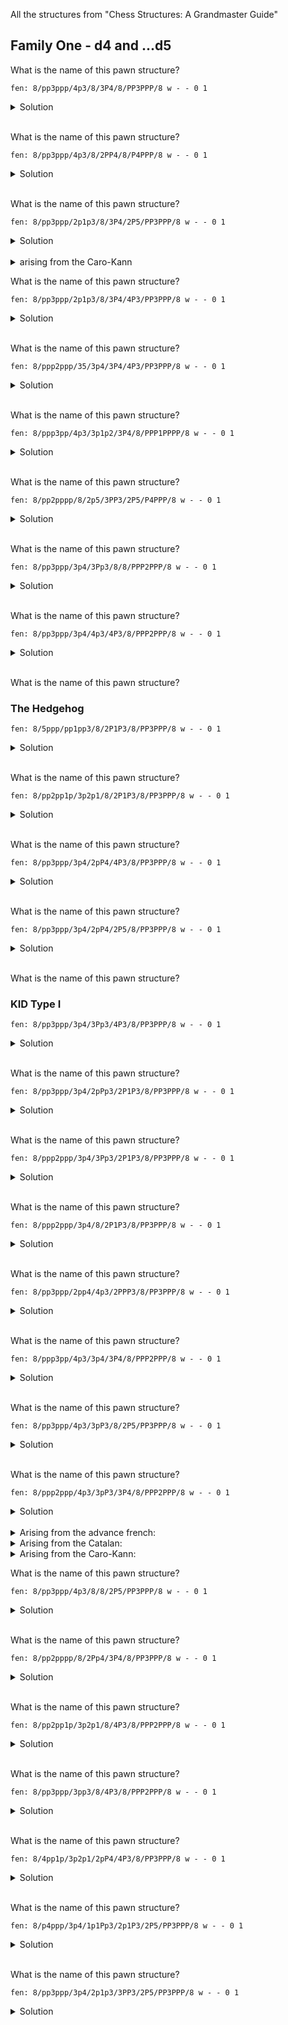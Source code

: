 All the structures from "Chess Structures: A Grandmaster Guide"

## Family One - d4 and ...d5

<!-- problem0 guid=ecc3303f-ed02-4b15-98af-b74e84826d84 -->
What is the name of this pawn structure?
```chess
fen: 8/pp3ppp/4p3/8/3P4/8/PP3PPP/8 w - - 0 1
```
<!-- problem1 -->
<details>
<summary>Solution</summary>
isolani or IQP from the "d4 and ...d5" family
</details>
<!-- problem2 -->
<br>

<!-- problem0 guid=ecc3303f-ed02-4b15-98af-b74e84826d84 -->
What is the name of this pawn structure?
```chess
fen: 8/pp3ppp/4p3/8/2PP4/8/P4PPP/8 w - - 0 1
```
<!-- problem1 -->
<details>
<summary>Solution</summary>
hanging pawns from the "d4 and ...d5" family
</details>
<!-- problem2 -->
<br>

<!-- problem0 guid=ecc3303f-ed02-4b15-98af-b74e84826d84 -->
What is the name of this pawn structure?
```chess
fen: 8/pp3ppp/2p1p3/8/3P4/2P5/PP3PPP/8 w - - 0 1
```
<!-- problem1 -->
<details>
<summary>Solution</summary>
Caro-Kann formation from the "d4 and ...d5" family
</details>
<!-- problem2 -->
<br>

<details>
<summary>arising from the Caro-Kann</summary>
```chess
moves: e4 c6 d4 d5 Nc3 dxe4 Nxe4 Bf5 Ng3 Bg6 h4 h6 Nf3 Nd7 h5 Bh7 Bd3 Bxd3 Qxd3 e6
```
</details>

<!-- problem0 guid=ecc3303f-ed02-4b15-98af-b74e84826d84 -->
What is the name of this pawn structure?
```chess
fen: 8/pp3ppp/2p1p3/8/3P4/4P3/PP3PPP/8 w - - 0 1
```
<!-- problem1 -->
<details>
<summary>Solution</summary>
slav formation from the "d4 and ...d5" family
</details>
<!-- problem2 -->
<br>

<!-- problem0 guid=ecc3303f-ed02-4b15-98af-b74e84826d84 -->
What is the name of this pawn structure?
```chess
fen: 8/ppp2ppp/35/3p4/3P4/4P3/PP3PPP/8 w - - 0 1
```
<!-- problem1 -->
<details>
<summary>Solution</summary>
Carlsband formation from the "d4 and ...d5" family
</details>
<!-- problem2 -->
<br>

<!-- problem0 guid=ecc3303f-ed02-4b15-98af-b74e84826d84 -->
What is the name of this pawn structure?
```chess
fen: 8/ppp3pp/4p3/3p1p2/3P4/8/PPP1PPPP/8 w - - 0 1
```
<!-- problem1 -->
<details>
<summary>Solution</summary>
Stonewall from the "d4 and ...d5" family
</details>
<!-- problem2 -->
<br>

<!-- problem0 guid=ecc3303f-ed02-4b15-98af-b74e84826d84 -->
What is the name of this pawn structure?
```chess
fen: 8/pp2pppp/8/2p5/3PP3/2P5/P4PPP/8 w - - 0 1
```
<!-- problem1 -->
<details>
<summary>Solution</summary>
Grunfeld center from the "d4 and ...d5" family
</details>
<!-- problem2 -->
<br>

<!-- problem0 guid=ecc3303f-ed02-4b15-98af-b74e84826d84 -->
What is the name of this pawn structure?
```chess
fen: 8/pp3ppp/3p4/3Pp3/8/8/PPP2PPP/8 w - - 0 1
```
<!-- problem1 -->
<details>
<summary>Solution</summary>
Najdorf Type I from the open sicilian
</details>
<!-- problem2 -->
<br>

<!-- problem0 guid=ecc3303f-ed02-4b15-98af-b74e84826d84 -->
What is the name of this pawn structure?
```chess
fen: 8/pp3ppp/3p4/4p3/4P3/8/PPP2PPP/8 w - - 0 1
```
<!-- problem1 -->
<details>
<summary>Solution</summary>
Najdorf Type II from the open siciliany
</details>
<!-- problem2 -->
<br>

<!-- problem0 guid=ecc3303f-ed02-4b15-98af-b74e84826d84 -->
What is the name of this pawn structure?
### The Hedgehog
```chess
fen: 8/5ppp/pp1pp3/8/2P1P3/8/PP3PPP/8 w - - 0 1
```
<!-- problem1 -->
<details>
<summary>Solution</summary>
hedgehog from the open sicilian
</details>
<!-- problem2 -->
<br>

<!-- problem0 guid=ecc3303f-ed02-4b15-98af-b74e84826d84 -->
What is the name of this pawn structure?
```chess
fen: 8/pp2pp1p/3p2p1/8/2P1P3/8/PP3PPP/8 w - - 0 1
```
<!-- problem1 -->
<details>
<summary>Solution</summary>
The Maroczy from the open sicilian
</details>
<!-- problem2 -->
<br>

<!-- problem0 guid=ecc3303f-ed02-4b15-98af-b74e84826d84 -->
What is the name of this pawn structure?
```chess
fen: 8/pp3ppp/3p4/2pP4/4P3/8/PP3PPP/8 w - - 0 1
```
<!-- problem1 -->
<details>
<summary>Solution</summary>
assymmetric Benoni from the Benoni family
</details>
<!-- problem2 -->
<br>

<!-- problem0 guid=ecc3303f-ed02-4b15-98af-b74e84826d84 -->
What is the name of this pawn structure?
```chess
fen: 8/pp3ppp/3p4/2pP4/2P5/8/PP3PPP/8 w - - 0 1
```
<!-- problem1 -->
<details>
<summary>Solution</summary>
symmetric Benoni from the Benoni family
</details>
<!-- problem2 -->
<br>

<!-- problem0 guid=ecc3303f-ed02-4b15-98af-b74e84826d84 -->
What is the name of this pawn structure?
### KID Type I
```chess
fen: 8/pp3ppp/3p4/3Pp3/4P3/8/PP3PPP/8 w - - 0 1
```
<!-- problem1 -->
<details>
<summary>Solution</summary>
KID Type I from the King's Indian family
</details>
<!-- problem2 -->
<br>

<!-- problem0 guid=ecc3303f-ed02-4b15-98af-b74e84826d84 -->
What is the name of this pawn structure?
```chess
fen: 8/pp3ppp/3p4/2pPp3/2P1P3/8/PP3PPP/8 w - - 0 1
```
<!-- problem1 -->
<details>
<summary>Solution</summary>
KID Type II from the King's Indian family
</details>
<!-- problem2 -->
<br>

<!-- problem0 guid=ecc3303f-ed02-4b15-98af-b74e84826d84 -->
What is the name of this pawn structure?
```chess
fen: 8/ppp2ppp/3p4/3Pp3/2P1P3/8/PP3PPP/8 w - - 0 1
```
<!-- problem1 -->
<details>
<summary>Solution</summary>
KID Type III from the King's Indian family
</details>
<!-- problem2 -->
<br>

<!-- problem0 guid=ecc3303f-ed02-4b15-98af-b74e84826d84 -->
What is the name of this pawn structure?
```chess
fen: 8/ppp2ppp/3p4/8/2P1P3/8/PP3PPP/8 w - - 0 1
```
<!-- problem1 -->
<details>
<summary>Solution</summary>
Open KID from the King's Indian family
</details>
<!-- problem2 -->
<br>

<!-- problem0 guid=ecc3303f-ed02-4b15-98af-b74e84826d84 -->
What is the name of this pawn structure?
```chess
fen: 8/pp3ppp/2pp4/4p3/2PPP3/8/PP3PPP/8 w - - 0 1
```
<!-- problem1 -->
<details>
<summary>Solution</summary>
KID Complex from the King's Indian family
</details>
<!-- problem2 -->
<br>

<!-- problem0 guid=ecc3303f-ed02-4b15-98af-b74e84826d84 -->
What is the name of this pawn structure?
```chess
fen: 8/ppp3pp/4p3/3p4/3P4/8/PPP2PPP/8 w - - 0 1
```
<!-- problem1 -->
<details>
<summary>Solution</summary>
French type I from the French family
</details>
<!-- problem2 -->
<br>

<!-- problem0 guid=ecc3303f-ed02-4b15-98af-b74e84826d84 -->
What is the name of this pawn structure?
```chess
fen: 8/pp3ppp/4p3/3pP3/8/2P5/PP3PPP/8 w - - 0 1
```
<!-- problem1 -->
<details>
<summary>Solution</summary>
French type II from the French family
</details>
<!-- problem2 -->
<br>

<!-- problem0 guid=ecc3303f-ed02-4b15-98af-b74e84826d84 -->
What is the name of this pawn structure?
```chess
fen: 8/ppp2ppp/4p3/3pP3/3P4/8/PPP2PPP/8 w - - 0 1
```
<!-- problem1 -->
<details>
<summary>Solution</summary>
French type III from the French family
</details>
<!-- problem2 -->
<br>

<details>
<summary>Arising from the advance french:</summary>

```chess
moves: e4 e6 d4 d5 e5
```
</details>

<details>
<summary>Arising from the Catalan:</summary>

```chess
moves: d4 Nf6 c4 e6 Nf3 d5 g3 Be7 Bg2 O-O O-O c6 Qc2 Nbd7 Nbd2 b6 e4 Bb7 e5
```
</details>

<details>
<summary>Arising from the Caro-Kann:</summary>

```chess
moves: e4 c6 d4 d5 e5
```
</details>

<!-- problem0 guid=ecc3303f-ed02-4b15-98af-b74e84826d84 -->
What is the name of this pawn structure?
```chess
fen: 8/pp3ppp/4p3/8/8/2P5/PP3PPP/8 w - - 0 1
```
<!-- problem1 -->
<details>
<summary>Solution</summary>
The 3-3 vs. 4-2 Structure from the miscellaneous family
</details>
<!-- problem2 -->
<br>

<!-- problem0 guid=ecc3303f-ed02-4b15-98af-b74e84826d84 -->
What is the name of this pawn structure?
```chess
fen: 8/pp2pppp/8/2Pp4/3P4/8/PP3PPP/8 w - - 0 1
```
<!-- problem1 -->
<details>
<summary>Solution</summary>
Panov structure from the miscellaneous family
</details>
<!-- problem2 -->
<br>

<!-- problem0 guid=ecc3303f-ed02-4b15-98af-b74e84826d84 -->
What is the name of this pawn structure?
```chess
fen: 8/pp2pp1p/3p2p1/8/4P3/8/PPP2PPP/8 w - - 0 1
```
<!-- problem1 -->
<details>
<summary>Solution</summary>
Dragon formation from the miscellaneous family
</details>
<!-- problem2 -->
<br>

<!-- problem0 guid=ecc3303f-ed02-4b15-98af-b74e84826d84 -->
What is the name of this pawn structure?
```chess
fen: 8/pp3ppp/3pp3/8/4P3/8/PPP2PPP/8 w - - 0 1
```
<!-- problem1 -->
<details>
<summary>Solution</summary>
Scheveningen from the miscellaneous family
</details>
<!-- problem2 -->
<br>

<!-- problem0 guid=ecc3303f-ed02-4b15-98af-b74e84826d84 -->
What is the name of this pawn structure?
```chess
fen: 8/4pp1p/3p2p1/2pP4/4P3/8/PP3PPP/8 w - - 0 1
```
<!-- problem1 -->
<details>
<summary>Solution</summary>
Benko structure from the misc. family
</details>
<!-- problem2 -->
<br>

<!-- problem0 guid=ecc3303f-ed02-4b15-98af-b74e84826d84 -->
What is the name of this pawn structure?
```chess
fen: 8/p4ppp/3p4/1p1Pp3/2p1P3/2P5/PP3PPP/8 w - - 0 1
```
<!-- problem1 -->
<details>
<summary>Solution</summary>
Closed Ruy Lopez structure from the misc. family
</details>
<!-- problem2 -->
<br>

<!-- problem0 guid=ecc3303f-ed02-4b15-98af-b74e84826d84 -->
What is the name of this pawn structure?
```chess
fen: 8/pp3ppp/3p4/2p1p3/3PP3/2P5/PP3PPP/8 w - - 0 1
```
<!-- problem1 -->
<details>
<summary>Solution</summary>
Lopez formation structure from the misc. family
</details>
<!-- problem2 -->